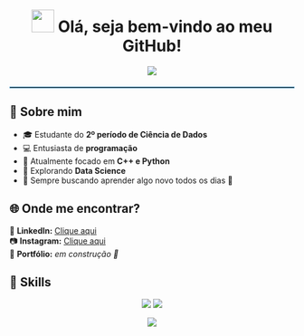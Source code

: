 <!--Título-->
<h1 align="center">
  <img src="https://media.giphy.com/media/hvRJCLFzcasrR4ia7z/giphy.gif" width="40px"> 
  Olá, seja bem-vindo ao meu GitHub!
</h1>

<!-- Animação-->
<p align="center">
  <img src="https://readme-typing-svg.herokuapp.com?font=JetBrains+Mono&weight=600&size=28&pause=2000&color=58A0C8&center=true&vCenter=true&width=650&lines=Graduando+em+Ciência+de+Dados+📊;Transformando+ideias+em++códigos+💡;Small+steps,+big+dreams+🌟&repeat=true">
</p>

<!-- LINHA DECORATIVA -->
<hr style="border: 1px solid #58A0C8; margin: 20px 0;">

## 📍 Sobre mim  

- 🎓 Estudante do **2º período de Ciência de Dados**
- 💻 Entusiasta de **programação**
- 📘 Atualmente focado em **C++ e Python**
- 🧠 Explorando **Data Science**
- 🚀 Sempre buscando aprender algo novo todos os dias 🫠

## 🌐 Onde me encontrar?

📎 **LinkedIn:** [Clique aqui](https://www.linkedin.com/in/jo%C3%A3o-vitor-santos-e-silva-264645354?utm_source=share&utm_campaign=share_via&utm_content=profile&utm_medium=ios_app)  
📷 **Instagram:** [Clique aqui](https://www.instagram.com/ojoaovss?igsh=MWczcWI0OHhkdm5wdA%3D%3D&utm_source=qr)  
💼 **Portfólio:** *em construção 🚧*  

## 🔧 Skills  

<p align="center">
  <img src="https://img.shields.io/badge/C-1E3A8A?style=for-the-badge&logo=c&logoColor=white"/>
  <img src="https://img.shields.io/badge/Python-2563EB?style=for-the-badge&logo=python&logoColor=white"/>
</p>

<!-- Rodapé-->
<p align="center">
  <img src="https://capsule-render.vercel.app/api?type=waving&color=58A0C8&height=120&section=footer&width=100%"/>
</p>
